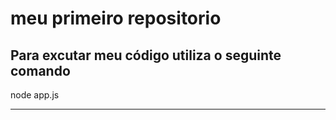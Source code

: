 # meu primeiro repositorio 

 Para excutar meu código utiliza o seguinte comando  
---
node app.js

---

